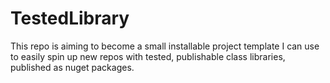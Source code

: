 # TestedLibrary

This repo is aiming to become a small installable project template I can use to easily spin up new repos with tested, publishable class libraries, published as nuget packages.